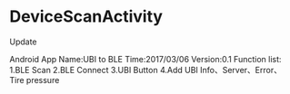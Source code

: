 # DeviceScanActivity
Update

Android App Name:UBI to BLE
Time:2017/03/06
Version:0.1
Function list:
1.BLE Scan
2.BLE Connect
3.UBI Button
4.Add UBI Info、Server、Error、Tire pressure

